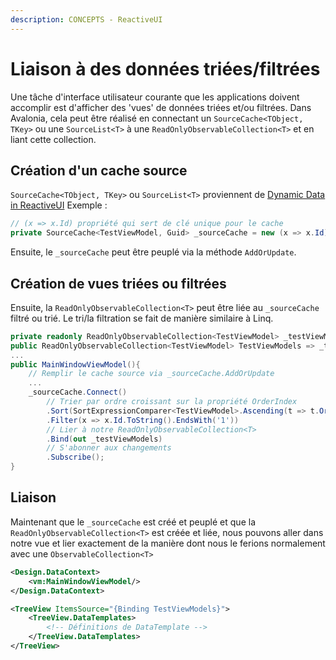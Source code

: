 ```yaml
---
description: CONCEPTS - ReactiveUI
---
```


# Liaison à des données triées/filtrées

Une tâche d'interface utilisateur courante que les applications doivent accomplir est d'afficher des 'vues' de données triées et/ou filtrées. Dans Avalonia, cela peut être réalisé en connectant un `SourceCache<TObject, TKey>` ou une `SourceList<T>` à une `ReadOnlyObservableCollection<T>` et en liant cette collection.

## Création d'un cache source

`SourceCache<TObject, TKey>` ou `SourceList<T>` proviennent de [Dynamic Data in ReactiveUI](https://www.reactiveui.net/docs/handbook/collections/) Exemple :

```csharp
// (x => x.Id) propriété qui sert de clé unique pour le cache
private SourceCache<TestViewModel, Guid> _sourceCache = new (x => x.Id);
```

Ensuite, le `_sourceCache` peut être peuplé via la méthode `AddOrUpdate`.

## Création de vues triées ou filtrées

Ensuite, la `ReadOnlyObservableCollection<T>` peut être liée au `_sourceCache` filtré ou trié. Le tri/la filtration se fait de manière similaire à Linq.

```csharp
private readonly ReadOnlyObservableCollection<TestViewModel> _testViewModels;
public ReadOnlyObservableCollection<TestViewModel> TestViewModels => _testViewModels;
...
public MainWindowViewModel(){
    // Remplir le cache source via _sourceCache.AddOrUpdate
    ...
    _sourceCache.Connect()
        // Trier par ordre croissant sur la propriété OrderIndex
        .Sort(SortExpressionComparer<TestViewModel>.Ascending(t => t.OrderIndex))
        .Filter(x => x.Id.ToString().EndsWith('1'))
        // Lier à notre ReadOnlyObservableCollection<T>
        .Bind(out _testViewModels)
        // S'abonner aux changements
        .Subscribe();
}
```

## Liaison

Maintenant que le `_sourceCache` est créé et peuplé et que la `ReadOnlyObservableCollection<T>` est créée et liée, nous pouvons aller dans notre vue et lier exactement de la manière dont nous le ferions normalement avec une `ObservableCollection<T>`

```xml
<Design.DataContext>
    <vm:MainWindowViewModel/>
</Design.DataContext>

<TreeView ItemsSource="{Binding TestViewModels}">
    <TreeView.DataTemplates>
        <!-- Définitions de DataTemplate -->
    </TreeView.DataTemplates> 
</TreeView>
```